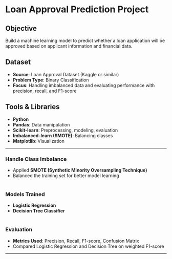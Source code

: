 # Loan Approval Prediction Project

## Objective
Build a machine learning model to predict whether a loan application will be approved based on applicant information and financial data.

## Dataset
- **Source**: Loan Approval Dataset (Kaggle or similar)  
- **Problem Type**: Binary Classification  
- **Focus**: Handling imbalanced data and evaluating performance with precision, recall, and F1-score  

## Tools & Libraries
- **Python**  
- **Pandas**: Data manipulation  
- **Scikit-learn**: Preprocessing, modeling, evaluation  
- **Imbalanced-learn (SMOTE)**: Balancing classes  
- **Matplotlib**: Visualization  

---

### Handle Class Imbalance
- Applied **SMOTE (Synthetic Minority Oversampling Technique)**  
- Balanced the training set for better model learning
<br><br>
### Models Trained
- **Logistic Regression**  
- **Decision Tree Classifier**
<br><br>
### Evaluation
- **Metrics Used**: Precision, Recall, F1-score, Confusion Matrix  
- Compared Logistic Regression and Decision Tree on weighted F1-score  

---
